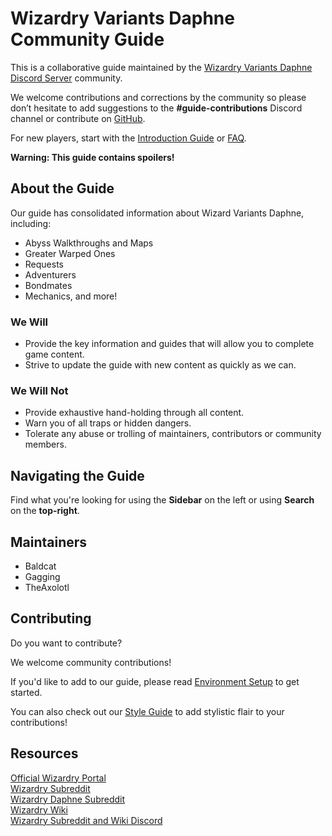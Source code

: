 # Wizardry Variants Daphne Community Guide

This is a collaborative guide maintained by the [Wizardry Variants Daphne Discord Server](https://discord.gg/YjYmUCkBXK) community.

We welcome contributions and corrections by the community so please don’t hesitate to add suggestions to the **#guide-contributions** Discord channel or contribute on [GitHub](https://github.com/itsnicksia/wizardry-daphne-guide).

For new players, start with the [Introduction Guide](./abyss-guides/0-introduction/index.md) or [FAQ](./frequently-asked-questions.md).

**Warning: This guide contains spoilers!**

## About the Guide

Our guide has consolidated information about Wizard Variants Daphne, including:

 - Abyss Walkthroughs and Maps
 - Greater Warped Ones
 - Requests
 - Adventurers
 - Bondmates
 - Mechanics, and more!

### We Will
 - Provide the key information and guides that will allow you to complete game content.
 - Strive to update the guide with new content as quickly as we can.

### We Will Not
 - Provide exhaustive hand-holding through all content.
 - Warn you of all traps or hidden dangers.
 - Tolerate any abuse or trolling of maintainers, contributors or community members.

## Navigating the Guide

Find what you're looking for using the **Sidebar** on the left or using **Search** on the **top-right**.

## Maintainers

- Baldcat
- Gagging
- TheAxolotl

## Contributing

Do you want to contribute? 

We welcome community contributions! 

If you'd like to add to our guide, please read [Environment Setup](./contributing/setup-win32.md) to get started.

You can also check out our [Style Guide](./contributing/reference.md) to add stylistic flair to your contributions!

## Resources

[Official Wizardry Portal](https://wizardry.info/en)  
[Wizardry Subreddit](https://www.reddit.com/r/wizardry/)  
[Wizardry Daphne Subreddit](https://www.reddit.com/r/WizardryDaphne/)  
[Wizardry Wiki](https://wizardry.wiki.gg/wiki/Wizardry_Wiki)  
[Wizardry Subreddit and Wiki Discord](https://discord.gg/cknNfGG7YC)
